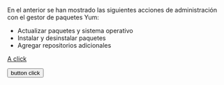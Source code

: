 En el anterior se han mostrado las siguientes acciones de administración con el gestor de paquetes Yum:
 - Actualizar paquetes y sistema operativo
 - Instalar y desinstalar paquetes
 - Agregar repositorios adicionales
 
<a onclick="test()" href="#">A click</a>

<button onclick="test()">button click</button>